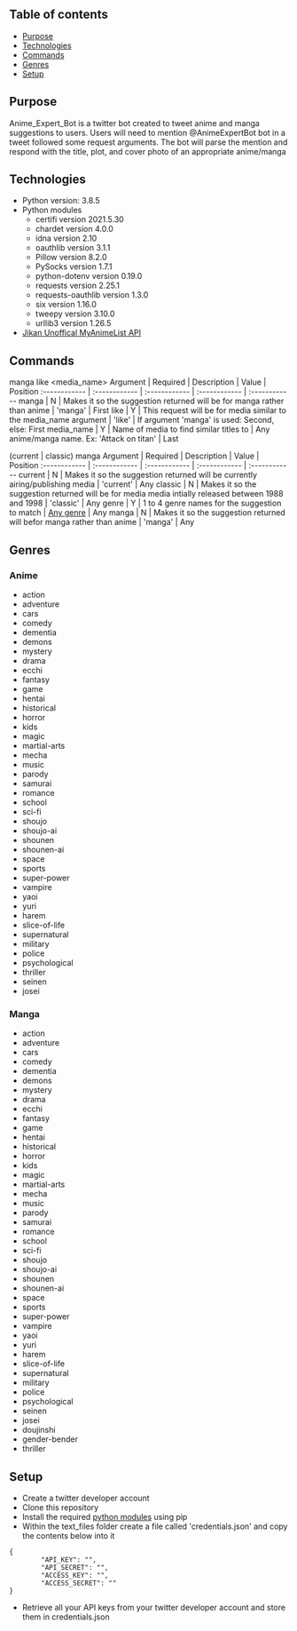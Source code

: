 ## Table of contents

- [Purpose](#Purpose)
- [Technologies](#Technologies)
- [Commands](#Commands)
- [Genres](#Genres)
- [Setup](#Setup)

## Purpose

Anime_Expert_Bot is a twitter bot created to tweet anime and manga suggestions to users. Users will need to mention @AnimeExpertBot bot in a tweet followed some request arguments. The bot will parse the mention and respond with the title, plot, and cover photo of an appropriate anime/manga

## Technologies

- Python version: 3.8.5
- Python modules
  - certifi version 2021.5.30
  - chardet version 4.0.0
  - idna version 2.10
  - oauthlib version 3.1.1
  - Pillow version 8.2.0
  - PySocks version 1.7.1
  - python-dotenv version 0.19.0
  - requests version 2.25.1
  - requests-oauthlib version 1.3.0
  - six version 1.16.0
  - tweepy version 3.10.0
  - urllib3 version 1.26.5
- [Jikan Unoffical MyAnimeList API](https://jikan.docs.apiary.io/#)

## Commands

manga like <media_name>
Argument | Required | Description | Value | Position
:------------ | :------------ | :------------ | :------------ | :------------
manga | N | Makes it so the suggestion returned will be for manga rather than anime | 'manga' | First
like | Y | This request will be for media similar to the media_name argument | 'like' | If argument 'manga' is used: Second, else: First
media_name | Y | Name of media to find similar titles to | Any anime/manga name. Ex: 'Attack on titan' | Last

(current | classic) <genre> manga
Argument | Required | Description | Value | Position
:------------ | :------------ | :------------ | :------------ | :------------
current | N | Makes it so the suggestion returned will be currently airing/publishing media | 'current' | Any
classic | N | Makes it so the suggestion returned will be for media media intially released between 1988 and 1998 | 'classic' | Any
genre | Y | 1 to 4 genre names for the suggestion to match | [Any genre](#Genres) | Any
manga | N | Makes it so the suggestion returned will befor manga rather than anime | 'manga' | Any

## Genres

### Anime

- action
- adventure
- cars
- comedy
- dementia
- demons
- mystery
- drama
- ecchi
- fantasy
- game
- hentai
- historical
- horror
- kids
- magic
- martial-arts
- mecha
- music
- parody
- samurai
- romance
- school
- sci-fi
- shoujo
- shoujo-ai
- shounen
- shounen-ai
- space
- sports
- super-power
- vampire
- yaoi
- yuri
- harem
- slice-of-life
- supernatural
- military
- police
- psychological
- thriller
- seinen
- josei

### Manga

- action
- adventure
- cars
- comedy
- dementia
- demons
- mystery
- drama
- ecchi
- fantasy
- game
- hentai
- historical
- horror
- kids
- magic
- martial-arts
- mecha
- music
- parody
- samurai
- romance
- school
- sci-fi
- shoujo
- shoujo-ai
- shounen
- shounen-ai
- space
- sports
- super-power
- vampire
- yaoi
- yuri
- harem
- slice-of-life
- supernatural
- military
- police
- psychological
- seinen
- josei
- doujinshi
- gender-bender
- thriller

## Setup

- Create a twitter developer account
- Clone this repository
- Install the required [python modules](#Technologies) using pip
- Within the text_files folder create a file called 'credentials.json' and copy the contents below into it

```
{
        "API_KEY": "",
        "API_SECRET": "",
        "ACCESS_KEY": "",
        "ACCESS_SECRET": ""
}
```

- Retrieve all your API keys from your twitter developer account and store them in credentials.json
